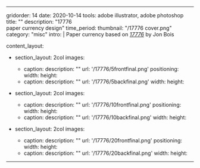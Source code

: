 ---

gridorder: 14
date: 2020-10-14
tools: adobe illustrator, adobe photoshop
title: ""
description: "17776<br>paper currency design"
time_period:
thumbnail: "/17776 cover.png"
category: "misc"
intro: |
 Paper currency based on <i><a href="https://www.sbnation.com/a/17776-football" target="_blank">17776</a></i> by Jon Bois

content_layout:
  - section_layout: 2col
    images:
      - caption:
        description: ""
        url: '/17776/5frontfinal.png'
        positioning: 
        width:
        height:
      - caption:
        description: ""
        url: '/17776/5backfinal.png'
        width:
        height:

  - section_layout: 2col
    images:
      - caption:
        description: ""
        url: '/17776/10frontfinal.png'
        positioning: 
        width:
        height:
      - caption:
        description: ""
        url: '/17776/10backfinal.png'
        width:
        height:

  - section_layout: 2col
    images:
      - caption:
        description: ""
        url: '/17776/20frontfinal.png'
        positioning: 
        width:
        height:
      - caption:
        description: ""
        url: '/17776/20backfinal.png'
        width:
        height:
---